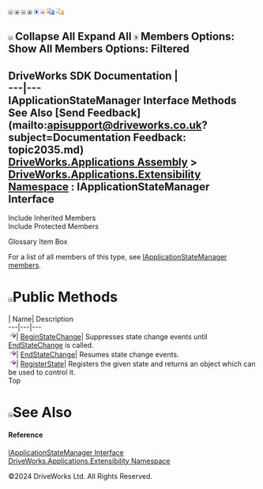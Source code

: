 ![](dotnetimages/collapse.gif) ![](dotnetimages/expand.gif) ![](dotnetimages/collapse.gif) ![](dotnetimages/expand.gif) ![](dotnetimages/drpdown.gif) ![](dotnetimages/drpdown_orange.gif) ![](dotnetimages/copycode.gif) ![](dotnetimages/copycodeHighlight.gif)

![](dotnetimages/collapse.gif) Collapse All Expand All ![](dotnetimages/drpdown.gif) Members Options: Show All  Members Options: Filtered   
---  
DriveWorks SDK Documentation  |   
---|---  
IApplicationStateManager Interface Methods   
See Also [Send Feedback](mailto:apisupport@driveworks.co.uk?subject=Documentation Feedback: topic2035.md)  
[DriveWorks.Applications Assembly](topic13.md) > [DriveWorks.Applications.Extensibility Namespace](topic1995.md) : IApplicationStateManager Interface  
---  
  
Include Inherited Members    
Include Protected Members    


Glossary Item Box

For a list of all members of this type, see [IApplicationStateManager members](topic2036.md).

# ![](dotnetimages/collapse.gif)Public Methods

| Name| Description  
---|---|---  
![ Method](dotnetimages/Method.gif)| [BeginStateChange](topic2040.md)| Suppresses state change events until [EndStateChange](topic2041.md) is called.   
![ Method](dotnetimages/Method.gif)| [EndStateChange](topic2041.md)| Resumes state change events.   
![ Method](dotnetimages/Method.gif)| [RegisterState](topic2042.md)| Registers the given state and returns an object which can be used to control it.   
Top

# ![](dotnetimages/collapse.gif)See Also

#### Reference

[IApplicationStateManager Interface](topic2035.md)   
[DriveWorks.Applications.Extensibility Namespace](topic1995.md)

©2024 DriveWorks Ltd. All Rights Reserved.

